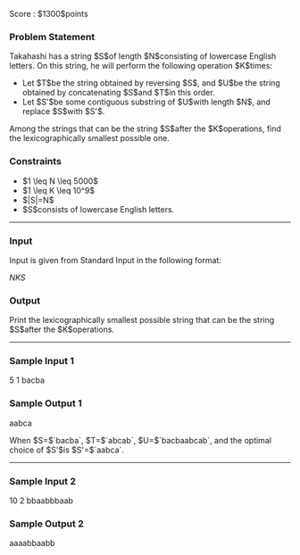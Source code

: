 
<div>

<span>

<span>

<p>
Score : $1300$points
</p>

<div>

<section>

### **Problem Statement**

<p>
Takahashi has a string $S$of length $N$consisting of lowercase English letters.
On this string, he will perform the following operation $K$times:
</p>

<ul>

<li>
Let $T$be the string obtained by reversing $S$, and $U$be the string obtained by concatenating $S$and $T$in this order.
</li>

<li>
Let $S'$be some contiguous substring of $U$with length $N$, and replace $S$with $S'$.
</li>

</ul>

<p>
Among the strings that can be the string $S$after the $K$operations, find the lexicographically smallest possible one.
</p>

</section>

</div>

<div>

<section>

### **Constraints**

<ul>

<li>
$1 \leq N \leq 5000$
</li>

<li>
$1 \leq K \leq 10^9$
</li>

<li>
$|S|=N$
</li>

<li>
$S$consists of lowercase English letters.
</li>

</ul>

</section>

</div>

---

<div>

<div>

<section>

### **Input**

<p>
Input is given from Standard Input in the following format:
</p>

<div>

$N$$K$$S$
</div>

</section>

</div>

<div>

<section>

### **Output**

<p>
Print the lexicographically smallest possible string that can be the string $S$after the $K$operations.
</p>

</section>

</div>

</div>

---

<div>

<section>

### **Sample Input 1**

<div>

5 1
bacba

</div>

</section>

</div>

<div>

<section>

### **Sample Output 1**

<div>

aabca

</div>

<p>
When $S=$`bacba`, $T=$`abcab`, $U=$`bacbaabcab`, and the optimal choice of $S'$is $S'=$`aabca`.
</p>

</section>

</div>

---

<div>

<section>

### **Sample Input 2**

<div>

10 2
bbaabbbaab

</div>

</section>

</div>

<div>

<section>

### **Sample Output 2**

<div>

aaaabbaabb

</div>

</section>

</div>

</span>

</span>

</div>
